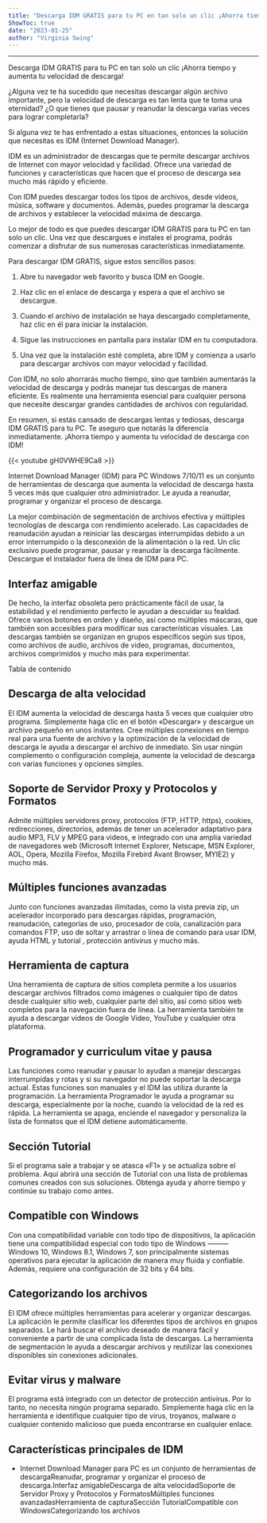 ```yaml
---
title: "Descarga IDM GRATIS para tu PC en tan solo un clic ¡Ahorra tiempo y aumenta tu velocidad de descarga!"
ShowToc: true 
date: "2023-01-25"
author: "Virginia Swing"
---
```

*****
Descarga IDM GRATIS para tu PC en tan solo un clic ¡Ahorra tiempo y aumenta tu velocidad de descarga!

¿Alguna vez te ha sucedido que necesitas descargar algún archivo importante, pero la velocidad de descarga es tan lenta que te toma una eternidad? ¿O que tienes que pausar y reanudar la descarga varias veces para lograr completarla?

Si alguna vez te has enfrentado a estas situaciones, entonces la solución que necesitas es IDM (Internet Download Manager).

IDM es un administrador de descargas que te permite descargar archivos de Internet con mayor velocidad y facilidad. Ofrece una variedad de funciones y características que hacen que el proceso de descarga sea mucho más rápido y eficiente.

Con IDM puedes descargar todos los tipos de archivos, desde videos, música, software y documentos. Además, puedes programar la descarga de archivos y establecer la velocidad máxima de descarga.

Lo mejor de todo es que puedes descargar IDM GRATIS para tu PC en tan solo un clic. Una vez que descargues e instales el programa, podrás comenzar a disfrutar de sus numerosas características inmediatamente.

Para descargar IDM GRATIS, sigue estos sencillos pasos:

1. Abre tu navegador web favorito y busca IDM en Google.

2. Haz clic en el enlace de descarga y espera a que el archivo se descargue.

3. Cuando el archivo de instalación se haya descargado completamente, haz clic en él para iniciar la instalación.

4. Sigue las instrucciones en pantalla para instalar IDM en tu computadora.

5. Una vez que la instalación esté completa, abre IDM y comienza a usarlo para descargar archivos con mayor velocidad y facilidad.

Con IDM, no solo ahorrarás mucho tiempo, sino que también aumentarás la velocidad de descarga y podrás manejar tus descargas de manera eficiente. Es realmente una herramienta esencial para cualquier persona que necesite descargar grandes cantidades de archivos con regularidad.

En resumen, si estás cansado de descargas lentas y tediosas, descarga IDM GRATIS para tu PC. Te aseguro que notarás la diferencia inmediatamente. ¡Ahorra tiempo y aumenta tu velocidad de descarga con IDM!

{{< youtube gH0VWHE9Ca8 >}} 



Internet Download Manager (IDM) para PC Windows 7/10/11 es un conjunto de herramientas de descarga que aumenta la velocidad de descarga hasta 5 veces más que cualquier otro administrador. Le ayuda a reanudar, programar y organizar el proceso de descarga.
 
La mejor combinación de segmentación de archivos efectiva y múltiples tecnologías de descarga con rendimiento acelerado. Las capacidades de reanudación ayudan a reiniciar las descargas interrumpidas debido a un error interrumpido o la desconexión de la alimentación o la red. Un clic exclusivo puede programar, pausar y reanudar la descarga fácilmente. Descargue el instalador fuera de línea de IDM para PC.
 
## Interfaz amigable
 
De hecho, la interfaz obsoleta pero prácticamente fácil de usar, la estabilidad y el rendimiento perfecto le ayudan a descuidar su fealdad. Ofrece varios botones en orden y diseño, así como múltiples máscaras, que también son accesibles para modificar sus características visuales. Las descargas también se organizan en grupos específicos según sus tipos, como archivos de audio, archivos de video, programas, documentos, archivos comprimidos y mucho más para experimentar.
 
Tabla de contenido
 
## Descarga de alta velocidad
 
El IDM aumenta la velocidad de descarga hasta 5 veces que cualquier otro programa. Simplemente haga clic en el botón «Descargar» y descargue un archivo pequeño en unos instantes. Cree múltiples conexiones en tiempo real para una fuente de archivo y la optimización de la velocidad de descarga le ayuda a descargar el archivo de inmediato. Sin usar ningún complemento o configuración compleja, aumente la velocidad de descarga con varias funciones y opciones simples.
 
## Soporte de Servidor Proxy y Protocolos y Formatos
 
Admite múltiples servidores proxy, protocolos (FTP, HTTP, https), cookies, redirecciones, directorios, además de tener un acelerador adaptativo para audio MP3, FLV y MPEG para videos, e integrado con una amplia variedad de navegadores web (Microsoft Internet Explorer, Netscape, MSN Explorer, AOL, Opera, Mozilla Firefox, Mozilla Firebird Avant Browser, MYIE2) y mucho más.
 
## Múltiples funciones avanzadas
 
Junto con funciones avanzadas ilimitadas, como la vista previa zip, un acelerador incorporado para descargas rápidas, programación, reanudación, categorías de uso, procesador de cola, canalización para comandos FTP, uso de soltar y arrastrar o línea de comando para usar IDM, ayuda HTML y tutorial , protección antivirus y mucho más.
 
## Herramienta de captura
 
Una herramienta de captura de sitios completa permite a los usuarios descargar archivos filtrados como imágenes o cualquier tipo de datos desde cualquier sitio web, cualquier parte del sitio, así como sitios web completos para la navegación fuera de línea. La herramienta también te ayuda a descargar videos de Google Video, YouTube y cualquier otra plataforma.
 
## Programador y curriculum vitae y pausa
 
Las funciones como reanudar y pausar lo ayudan a manejar descargas interrumpidas y rotas y si su navegador no puede soportar la descarga actual. Estas funciones son manuales y el IDM las utiliza durante la programación. La herramienta Programador le ayuda a programar su descarga, especialmente por la noche, cuando la velocidad de la red es rápida. La herramienta se apaga, enciende el navegador y personaliza la lista de formatos que el IDM detiene automáticamente.
 
## Sección Tutorial
 
Si el programa sale a trabajar y se atasca «F1» y se actualiza sobre el problema. Aquí abrirá una sección de Tutorial con una lista de problemas comunes creados con sus soluciones. Obtenga ayuda y ahorre tiempo y continúe su trabajo como antes.
 
## Compatible con Windows
 
Con una compatibilidad variable con todo tipo de dispositivos, la aplicación tiene una compatibilidad especial con todo tipo de Windows ——— Windows 10, Windows 8.1, Windows 7, son principalmente sistemas operativos para ejecutar la aplicación de manera muy fluida y confiable. Además, requiere una configuración de 32 bits y 64 bits.
 
## Categorizando los archivos
 
El IDM ofrece múltiples herramientas para acelerar y organizar descargas. La aplicación le permite clasificar los diferentes tipos de archivos en grupos separados. Le hará buscar el archivo deseado de manera fácil y conveniente a partir de una complicada lista de descargas. La herramienta de segmentación le ayuda a descargar archivos y reutilizar las conexiones disponibles sin conexiones adicionales.
 
## Evitar virus y malware
 
El programa está integrado con un detector de protección antivirus. Por lo tanto, no necesita ningún programa separado. Simplemente haga clic en la herramienta e identifique cualquier tipo de virus, troyanos, malware o cualquier contenido malicioso que pueda encontrarse en cualquier enlace.
 
## Características principales de IDM
 
- Internet Download Manager para PC es un conjunto de herramientas de descargaReanudar, programar y organizar el proceso de descarga.Interfaz amigableDescarga de alta velocidadSoporte de Servidor Proxy y Protocolos y FormatosMúltiples funciones avanzadasHerramienta de capturaSección TutorialCompatible con WindowsCategorizando los archivos




